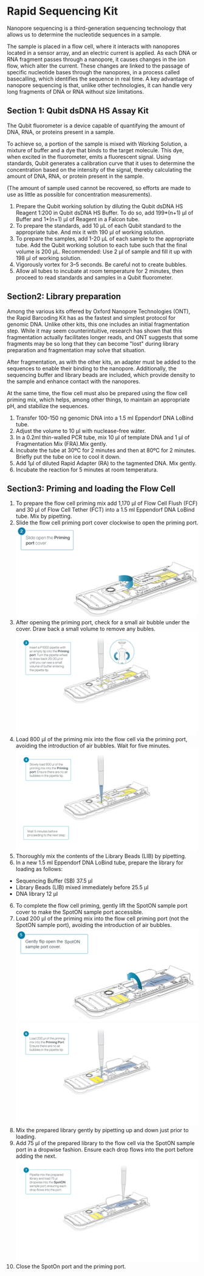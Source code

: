 # Rapid Sequencing Kit

Nanopore sequencing is a third-generation sequencing technology that allows us to determine the nucleotide sequences in a sample.

The sample is placed in a flow cell, where it interacts with nanopores located in a sensor array, and an electric current is applied. As each DNA or RNA fragment passes through a nanopore, it causes changes in the ion flow, which alter the current. These changes are linked to the passage of specific nucleotide bases through the nanopores, in a process called basecalling, which identifies the sequence in real time. A key advantage of nanopore sequencing is that, unlike other technologies, it can handle very long fragments of DNA or RNA without size limitations.


## Section 1: Qubit dsDNA HS Assay Kit

The Qubit fluorometer is a device capable of quantifying the amount of DNA, RNA, or proteins present in a sample.

To achieve so, a portion of the sample is mixed with Working Solution, a mixture of buffer and a dye that binds to the target molecule. This dye, when excited in the fluorometer, emits a fluorescent signal. Using standards, Qubit generates a calibration curve that it uses to determine the concentration based on the intensity of the signal, thereby calculating the amount of DNA, RNA, or protein present in the sample.

(The amount of sample used cannot be recovered, so efforts are made to use as little as possible for concentration measurements).


1. Prepare the Qubit working solution by diluting the Qubit dsDNA HS Reagent 1:200 in Qubit dsDNA HS Buffer.
To do so, add 199*(n+1) µl of Buffer and 1*(n+1) µl of Reagent in a Falcon tube.
2. To prepare the standards, add 10 µL of each Qubit standard to the appropriate tube. And mix it with 190 µl of working solution.
3. To prepare the samples, add 1-20 µL of each sample to the appropriate tube. Add the Qubit working solution to each tube such that the final volume is 200 µL.
Recommended: Use 2 µl of sample and fill it up with 198 µl of working solution.
4. Vigorously vortex for 3–5 seconds. Be careful not to create bubbles.
5. Allow all tubes to incubate at room temperature for 2 minutes, then proceed to read standards and samples in a Qubit fluorometer.

## Section2: Library preparation

Among the various kits offered by Oxford Nanopore Technologies (ONT), the Rapid Barcoding Kit has as the fastest and simplest protocol for genomic DNA. Unlike other kits, this one includes an initial fragmentation step. While it may seem counterintuitive, research has shown that this fragmentation actually facilitates longer reads, and ONT suggests that some fragments may be so long that they can become "lost" during library preparation and fragmentation may solve that situation.

After fragmentation, as with the other kits, an adapter must be added to the sequences to enable their binding to the nanopore. Additionally, the sequencing buffer and library beads are included, which provide density to the sample and enhance contact with the nanopores.

At the same time, the flow cell must also be prepared using the flow cell priming mix, which helps, among other things, to maintain an appropriate pH, and stabilize the sequences.

1. Transfer 100-150 ng genomic DNA into a 1.5 ml Eppendorf DNA LoBind tube.
2. Adjust the volume to 10 µl with nuclease-free wáter.
3. In a 0.2ml thin-walled PCR tube, mix 10 μl of template DNA and 1 μl of Fragmentation Mix (FRA).Mix gently.
4. Incubate the tube at 30ºC for 2 minutes and then at 80ºC for 2 minutes. Briefly put the tube on ice to cool it down.
5. Add 1μl of diluted Rapid Adapter (RA) to the tagmented DNA. Mix gently.
6. Incubate the reaction for 5 minutes at room temperatura.

## Section3: Priming and loading the Flow Cell

1. To prepare the flow cell priming mix add 1,170 µl of Flow Cell Flush (FCF) and 30 µl of Flow Cell Tether (FCT) into a 1.5 ml Eppendorf DNA LoBind tube. Mix by pipetting.
2. Slide the flow cell priming port cover clockwise to open the priming port.
![Screenshot](assets/Image1.png)
3. After opening the priming port, check for a small air bubble under the cover. Draw back a small volume to remove any bubles.
![Screenshot](assets/Image2.gif)
3. Load 800 µl of the priming mix into the flow cell via the priming port, avoiding the introduction of air bubbles. Wait for five minutes.
![Screenshot](assets/Image3.gif)
4. Thoroughly mix the contents of the Library Beads (LIB) by pipetting.
5. In a new 1.5 ml Eppendorf DNA LoBind tube, prepare the library for loading as follows:
- Sequencing Buffer (SB) 37.5 µl
- Library Beads (LIB) mixed immediately before 25.5 µl
- DNA library 12 µl
6. To complete the flow cell priming, gently lift the SpotON sample port cover to make the SpotON sample port accessible.
7. Load 200 µl of the priming mix into the flow cell priming port (not the SpotON sample port), avoiding the introduction of air bubbles.
![Screenshot](assets/Image4.png)
![Screenshot](assets/Image5.gif)
8. Mix the prepared library gently by pipetting up and down just prior to loading.
9. Add 75 μl of the prepared library to the flow cell via the SpotON sample port in a dropwise fashion. Ensure each drop flows into the port before adding the next.
![Screenshot](assets/Image6.gif)
10. Close the SpotOn port and the priming port.

